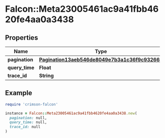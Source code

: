 # Falcon::Meta23005461ac9a41fbb4620fe4aa0a3438

## Properties

| Name | Type | Description | Notes |
| ---- | ---- | ----------- | ----- |
| **pagination** | [**Pagination13aeb546de8049e7b3a1c36f9c93266b**](Pagination13aeb546de8049e7b3a1c36f9c93266b.md) |  | [optional] |
| **query_time** | **Float** |  | [optional] |
| **trace_id** | **String** |  | [optional] |

## Example

```ruby
require 'crimson-falcon'

instance = Falcon::Meta23005461ac9a41fbb4620fe4aa0a3438.new(
  pagination: null,
  query_time: null,
  trace_id: null
)
```

